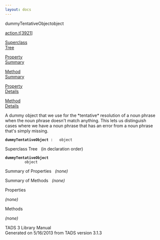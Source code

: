```yaml
---
layout: docs
---
```

<span class="title">dummyTentativeObject</span><span class="type">object</span>

[action.t](../file/action.t.html)\[[3921](../source/action.t.html#3921)\]

[Superclass  
Tree](#_SuperClassTree_)

[Property  
Summary](#_PropSummary_)

[Method  
Summary](#_MethodSummary_)

[Property  
Details](#_Properties_)

[Method  
Details](#_Methods_)



A dummy object that we use for the \*tentative\* resolution of a noun
phrase when the noun phrase doesn't match anything. This lets us
distinguish cases where we have a noun phrase that has an error from a
noun phrase that's simply missing.

**`dummyTentativeObject`**` :   object`



<span id="_SuperClassTree_"></span>



<span class="hdln">Superclass Tree</span>   (in declaration order)



**`dummyTentativeObject`**  
`         object`  
<span id="_PropSummary_"></span>



<span class="hdln">Summary of Properties</span>  
*(none)* <span id="_MethodSummary_"></span>



<span class="hdln">Summary of Methods</span>  
*(none)* <span id="_Properties_"></span>



<span class="hdln">Properties</span>  



*(none)* <span id="_Methods_"></span>



<span class="hdln">Methods</span>  



*(none)*



TADS 3 Library Manual  
Generated on 5/16/2013 from TADS version 3.1.3


